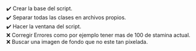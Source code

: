 ✔️ Crear la base del script.  
✔️ Separar todas las clases en archivos propios.  
✔️ Hacer la ventana del script.  
❌ Corregir Errores como por ejemplo tener mas de 100 de stamina actual.  
❌ Buscar una imagen de fondo que no este tan pixelada.  
